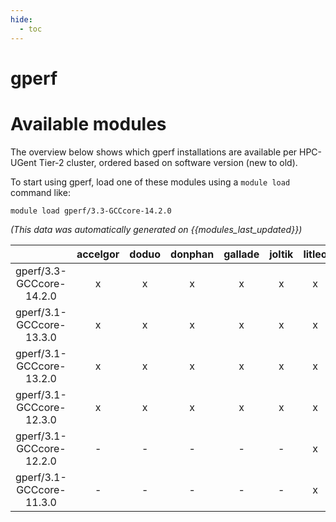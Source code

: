 ```yaml
---
hide:
  - toc
---
```


gperf
=====

# Available modules


The overview below shows which gperf installations are available per HPC-UGent Tier-2 cluster, ordered based on software version (new to old).

To start using gperf, load one of these modules using a `module load` command like:

```shell
module load gperf/3.3-GCCcore-14.2.0
```

*(This data was automatically generated on {{modules_last_updated}})*

| |accelgor|doduo|donphan|gallade|joltik|litleo|shinx|
| :---: | :---: | :---: | :---: | :---: | :---: | :---: | :---: |
|gperf/3.3-GCCcore-14.2.0|x|x|x|x|x|x|x|
|gperf/3.1-GCCcore-13.3.0|x|x|x|x|x|x|x|
|gperf/3.1-GCCcore-13.2.0|x|x|x|x|x|x|x|
|gperf/3.1-GCCcore-12.3.0|x|x|x|x|x|x|x|
|gperf/3.1-GCCcore-12.2.0|-|-|-|-|-|x|x|
|gperf/3.1-GCCcore-11.3.0|-|-|-|-|-|x|x|

